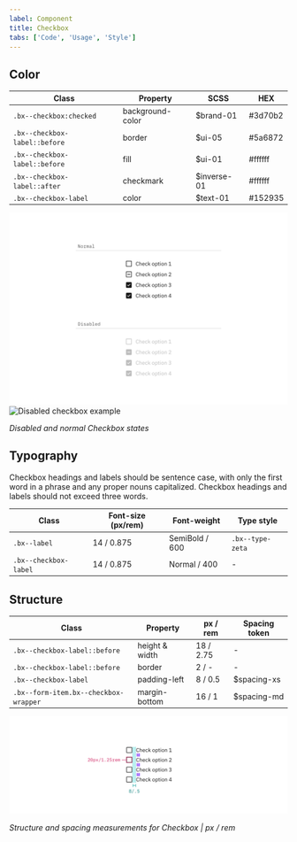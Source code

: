 ```yaml
---
label: Component
title: Checkbox
tabs: ['Code', 'Usage', 'Style']
---
```


## Color

| Class                         | Property         | SCSS       | HEX     |
| ----------------------------- | ---------------- |----------- | ------- |
| `.bx--checkbox:checked`       | background-color | $brand-01   | #3d70b2 |
| `.bx--checkbox-label::before` | border           | $ui-05      | #5a6872 |
| `.bx--checkbox-label::before` | fill             | $ui-01      | #ffffff |
| `.bx--checkbox-label::after`  | checkmark        | $inverse-01 | #ffffff |
| `.bx--checkbox-label`         | color            | $text-01    | #152935 |

<div class="image-grid">
  <div>
    <img src="images/checkbox-style-1.png" alt="Normal checkbox example"/>
  </div>
  <div>
  <img src="images/checkbox-style-2.png" alt="Disabled checkbox example"/>
  </div>
</div>

_Disabled and normal Checkbox states_

## Typography

Checkbox headings and labels should be sentence case, with only the first word in a phrase and any proper nouns capitalized. Checkbox headings and labels should not exceed three words.

| Class                 | Font-size (px/rem) | Font-weight    | Type style       |
| --------------------- | ------------------ | -------------- | ---------------- |
| `.bx--label`          | 14 / 0.875         | SemiBold / 600 | `.bx--type-zeta` |
| `.bx--checkbox-label` | 14 / 0.875         | Normal / 400   | -                |

## Structure

| Class                                 | Property       | px / rem  | Spacing token |
| ------------------------------------- | -------------- | --------- | ------------- |
| `.bx--checkbox-label::before`         | height & width | 18 / 2.75 | -             |
| `.bx--checkbox-label::before`         | border         | 2 / -     | -             |
| `.bx--checkbox-label`                 | padding-left   | 8 / 0.5   | $spacing-xs   |
| `.bx--form-item.bx--checkbox-wrapper` | margin-bottom  | 16 / 1    | $spacing-md   |

<div class="image-component">
    <img src="images/checkbox-style-3.png" alt="Checkbox structure and spacing measurements" />
</div>

_Structure and spacing measurements for Checkbox | px / rem_
